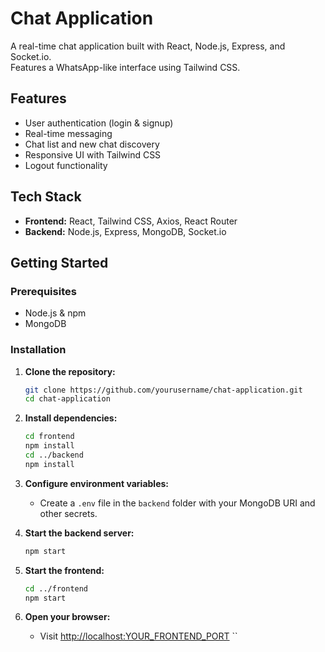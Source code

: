 # Chat Application

A real-time chat application built with React, Node.js, Express, and Socket.io.  
Features a WhatsApp-like interface using Tailwind CSS.

## Features

- User authentication (login & signup)
- Real-time messaging
- Chat list and new chat discovery
- Responsive UI with Tailwind CSS
- Logout functionality

## Tech Stack

- **Frontend:** React, Tailwind CSS, Axios, React Router
- **Backend:** Node.js, Express, MongoDB, Socket.io

## Getting Started

### Prerequisites

- Node.js & npm
- MongoDB

### Installation

1. **Clone the repository:**
   ```sh
   git clone https://github.com/yourusername/chat-application.git
   cd chat-application
   ```

2. **Install dependencies:**
   ```sh
   cd frontend
   npm install
   cd ../backend
   npm install
   ```

3. **Configure environment variables:**
   - Create a `.env` file in the `backend` folder with your MongoDB URI and other secrets.

4. **Start the backend server:**
   ```sh
   npm start
   ```

5. **Start the frontend:**
   ```sh
   cd ../frontend
   npm start
   ```

6. **Open your browser:**
   - Visit [http://localhost:YOUR_FRONTEND_PORT](http://localhost:YOUR_BACKEND_PORT)
``
